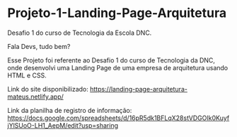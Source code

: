 # Projeto-1-Landing-Page-Arquitetura
Desafio 1 do curso de Tecnologia da Escola DNC.

Fala Devs, tudo bem?

Esse Projeto foi referente ao Desafio 1 do curso de Tecnologia da DNC, onde desenvolvi uma Landing Page de uma empresa de arquitetura usando HTML e CSS.

Link do site disponibilizado: https://landing-page-arquitetura-mateus.netlify.app/

Link da planilha de registro de informação: https://docs.google.com/spreadsheets/d/16pR5dk1BFLqX28stVDGOIk0KuyfjYlSUoO-LH1_AepM/edit?usp=sharing
